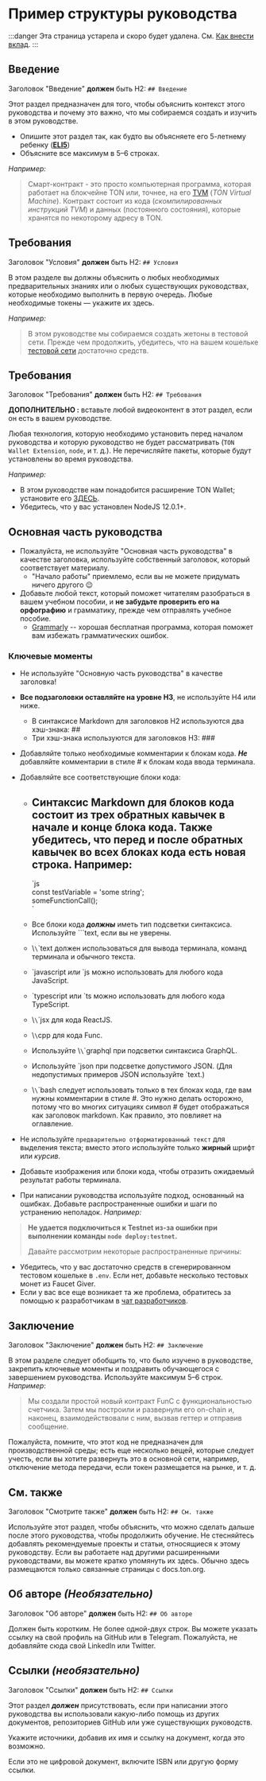# Пример структуры руководства

:::danger
Эта страница устарела и скоро будет удалена.
См. [Как внести вклад](/v3/contribute/).
:::

## Введение

Заголовок "Введение" **должен** быть H2: `## Введение`

Этот раздел предназначен для того, чтобы объяснить контекст этого руководства и почему это важно, что мы собираемся создать и изучить в этом руководстве.

- Опишите этот раздел так, как будто вы объясняете его 5-летнему ребенку (**[ELI5](https://www.dictionary.com/e/slang/eli5/)**)
- Объясните все максимум в 5–6 строках.

*Например:*

> Смарт-контракт - это просто компьютерная программа, которая работает на блокчейне TON или, точнее, на его [TVM](/v3/documentation/tvm/tvm-overview) (*TON Virtual Machine*). Контракт состоит из кода (*скомпилированных инструкций TVM*) и данных (постоянного состояния), которые хранятся по некоторому адресу в TON.

## Требования

Заголовок "Условия" **должен** быть H2: `## Условия`

В этом разделе вы должны объяснить о любых необходимых предварительных знаниях или о любых существующих руководствах, которые необходимо выполнить в первую очередь. Любые необходимые токены — укажите их здесь.

*Например:*

> В этом руководстве мы собираемся создать жетоны в тестовой сети. Прежде чем продолжить, убедитесь, что на вашем кошельке [тестовой сети](/v3/documentation/smart-contracts/getting-started/testnet) достаточно средств.

## Требования

Заголовок "Требования" **должен** быть H2: `## Требования`

**ДОПОЛНИТЕЛЬНО :** вставьте любой видеоконтент в этот раздел, если он есть в вашем руководстве.

Любая технология, которую необходимо установить перед началом руководства и которую руководство не будет рассматривать (`TON Wallet Extension`, `node`, и т. д.). Не перечисляйте пакеты, которые будут установлены во время руководства.

*Например:*

- В этом руководстве нам понадобится расширение TON Wallet; установите его [ЗДЕСЬ](https://chrome.google.com/webstore/detail/ton-wallet/nphplpgoakhhjchkkhmiggakijnkhfnd).
- Убедитесь, что у вас установлен NodeJS 12.0.1+.

## Основная часть руководства

- Пожалуйста, не используйте "Основная часть руководства" в качестве заголовка, используйте собственный заголовок, который соответствует материалу.
  - "Начало работы" приемлемо, если вы не можете придумать ничего другого 😉
- Добавьте любой текст, который поможет читателям разобраться в вашем учебном пособии, и **не забудьте проверить его на орфографию** и грамматику, прежде чем отправлять учебное пособие.
  - [Grammarly](http://grammarly.com) -- хорошая бесплатная программа, которая поможет вам избежать грамматических ошибок.

### Ключевые моменты

- Не используйте "Основную часть руководства" в качестве заголовка!

- **Все подзаголовки оставляйте на уровне H3**, не используйте H4 или ниже.
  - В синтаксисе Markdown для заголовков H2 используются два хэш-знака: ##
  - Три хэш-знака используются для заголовков H3: ###

- Добавляйте только необходимые комментарии к блокам кода. ***Не*** добавляйте комментарии в стиле # к блокам кода ввода терминала.

- Добавляйте все соответствующие блоки кода:
  - ## Синтаксис Markdown для блоков кода состоит из трех обратных кавычек в начале и конце блока кода. Также убедитесь, что перед и после обратных кавычек во всех блоках кода есть новая строка. **Например**:
    \`js  
          сonst testVariable = 'some string';  
          someFunctionCall();  
          \`

  - Все блоки кода ***должны*** иметь тип подсветки синтаксиса. Используйте \`\`\`text, если вы не уверены.

  - \\`\`\`text должен использоваться для вывода терминала, команд терминала и обычного текста.

  - \`javascript *или* `js можно использовать для любого кода JavaScript.

  - \`typescript или `ts можно использовать для любого кода TypeScript.

  - \\`\`\`jsx для кода ReactJS.

  - \\`\`cpp для кода Func.

  - Используйте \\`\`\`graphql при подсветки синтаксиса GraphQL.

  - Используйте \`json при подсветке допустимого JSON. (Для недопустимых примеров JSON используйте \`text.)

  - \\`\`\`bash следует использовать только в тех блоках кода, где вам нужны комментарии в стиле #. Это нужно делать осторожно, потому что во многих ситуациях символ # будет отображаться как заголовок markdown. Как правило, это повлияет на оглавление.

- Не используйте `предварительно отформатированный текст` для выделения текста; вместо этого используйте только **жирный** шрифт или *курсив*.

- Добавьте изображения или блоки кода, чтобы отразить ожидаемый результат работы терминала.

- При написании руководства используйте подход, основанный на ошибках. Добавьте распространенные ошибки и шаги по устранению неполадок. *Например:*

> **Не удается подключиться к Testnet из-за ошибки при выполнении команды `node deploy:testnet`.**
>
> Давайте рассмотрим некоторые распространенные причины:

- Убедитесь, что у вас достаточно средств в сгенерированном тестовом кошельке в `.env`. Если нет, добавьте несколько тестовых монет из Faucet Giver.
- Если у вас все еще возникает та же проблема, обратитесь за помощью к разработчикам в [чат разработчиков](https://t.me/TonDev).

>

## Заключение

Заголовок "Заключение" **должен** быть H2: `## Заключение`

В этом разделе следует обобщить то, что было изучено в руководстве, закрепить ключевые моменты и поздравить обучающегося с завершением руководства. Используйте максимум 5–6 строк.
*Например*:

> Мы создали простой новый контракт FunC с функциональностью счетчика. Затем мы построили и развернули его on-chain и, наконец, взаимодействовали с ним, вызвав геттер и отправив сообщение.

Пожалуйста, помните, что этот код не предназначен для производственной среды; есть еще несколько вещей, которые следует учесть, если вы хотите развернуть это в основной сети, например, отключение метода передачи, если токен размещается на рынке, и т. д.

>

## См. также

Заголовок "Смотрите также" **должен** быть H2: `## См. также`

Используйте этот раздел, чтобы объяснить, что можно сделать дальше после этого руководства, чтобы продолжить обучение. Не стесняйтесь добавлять рекомендуемые проекты и статьи, относящиеся к этому руководству. Если вы работаете над другими расширенными руководствами, вы можете кратко упомянуть их здесь. Обычно здесь размещаются только связанные страницы с docs.ton.org.

## Об авторе *(Необязательно)*

Заголовок "Об авторе" **должен** быть H2: `## Об авторе`

Должен быть коротким. Не более одной-двух строк. Вы можете указать ссылку на свой профиль на GitHub или в Telegram. Пожалуйста, не добавляйте сюда свой LinkedIn или Twitter.

## Ссылки *(необязательно)*

Заголовок "Ссылки" **должен** быть H2: `## Ссылки`

Этот раздел ***должен*** присутствовать, если при написании этого руководства вы использовали какую-либо помощь из других документов, репозиториев GitHub или уже существующих руководств.

Укажите источники, добавив их имя и ссылку на документ, когда это возможно.

Если это не цифровой документ, включите ISBN или другую форму ссылки.
